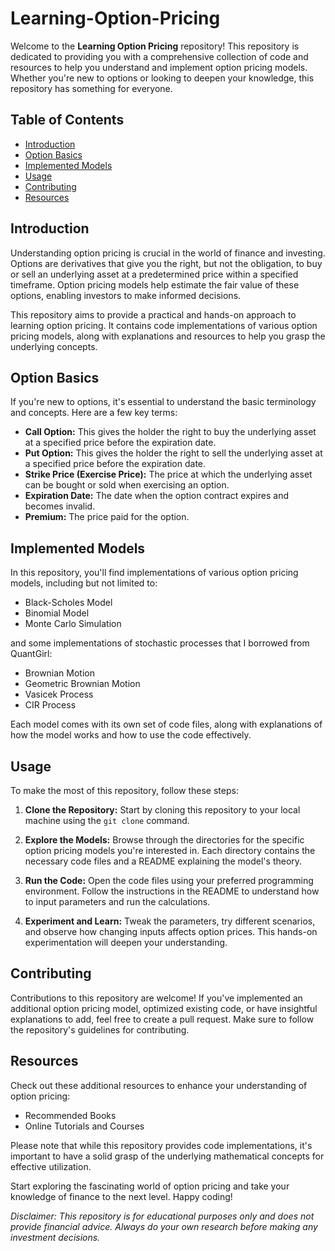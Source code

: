 # Learning-Option-Pricing

Welcome to the **Learning Option Pricing** repository! This repository is dedicated to providing you with a comprehensive collection of code and resources to help you understand and implement option pricing models. Whether you're new to options or looking to deepen your knowledge, this repository has something for everyone.

## Table of Contents

- [Introduction](#introduction)
- [Option Basics](#option-basics)
- [Implemented Models](#implemented-models)
- [Usage](#usage)
- [Contributing](#contributing)
- [Resources](#resources)

## Introduction

Understanding option pricing is crucial in the world of finance and investing. Options are derivatives that give you the right, but not the obligation, to buy or sell an underlying asset at a predetermined price within a specified timeframe. Option pricing models help estimate the fair value of these options, enabling investors to make informed decisions.

This repository aims to provide a practical and hands-on approach to learning option pricing. It contains code implementations of various option pricing models, along with explanations and resources to help you grasp the underlying concepts.

## Option Basics

If you're new to options, it's essential to understand the basic terminology and concepts. Here are a few key terms:

- **Call Option:** This gives the holder the right to buy the underlying asset at a specified price before the expiration date.
- **Put Option:** This gives the holder the right to sell the underlying asset at a specified price before the expiration date.
- **Strike Price (Exercise Price):** The price at which the underlying asset can be bought or sold when exercising an option.
- **Expiration Date:** The date when the option contract expires and becomes invalid.
- **Premium:** The price paid for the option.

## Implemented Models

In this repository, you'll find implementations of various option pricing models, including but not limited to:

- Black-Scholes Model
- Binomial Model
- Monte Carlo Simulation

and some implementations of stochastic processes that I borrowed from QuantGirl:

 - Brownian Motion
 - Geometric Brownian Motion
 - Vasicek Process
 - CIR Process

Each model comes with its own set of code files, along with explanations of how the model works and how to use the code effectively.

## Usage

To make the most of this repository, follow these steps:

1. **Clone the Repository:** Start by cloning this repository to your local machine using the `git clone` command.

2. **Explore the Models:** Browse through the directories for the specific option pricing models you're interested in. Each directory contains the necessary code files and a README explaining the model's theory.

3. **Run the Code:** Open the code files using your preferred programming environment. Follow the instructions in the README to understand how to input parameters and run the calculations.

4. **Experiment and Learn:** Tweak the parameters, try different scenarios, and observe how changing inputs affects option prices. This hands-on experimentation will deepen your understanding.

## Contributing

Contributions to this repository are welcome! If you've implemented an additional option pricing model, optimized existing code, or have insightful explanations to add, feel free to create a pull request. Make sure to follow the repository's guidelines for contributing.

## Resources

Check out these additional resources to enhance your understanding of option pricing:

- Recommended Books
- Online Tutorials and Courses

Please note that while this repository provides code implementations, it's important to have a solid grasp of the underlying mathematical concepts for effective utilization.

Start exploring the fascinating world of option pricing and take your knowledge of finance to the next level. Happy coding!

*Disclaimer: This repository is for educational purposes only and does not provide financial advice. Always do your own research before making any investment decisions.*

